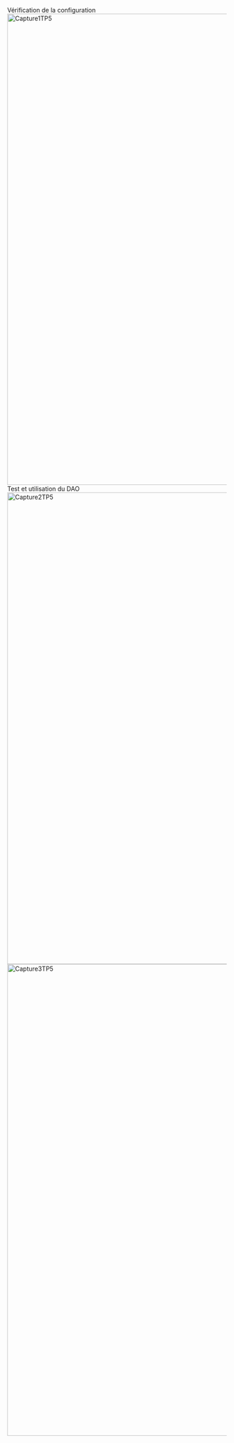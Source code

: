 Vérification de la configuration
<img width="1920" height="1079" alt="Capture1TP5" src="https://github.com/user-attachments/assets/95299bd9-cb16-487f-a0ea-abf9503d79d2" />
Test et utilisation du DAO
<img width="1917" height="1080" alt="Capture2TP5" src="https://github.com/user-attachments/assets/d4bd5e18-6ca1-41e1-b931-84255a448bc1" />
<img width="1920" height="1080" alt="Capture3TP5" src="https://github.com/user-attachments/assets/a7e92ca3-b9a0-491f-a859-5cea8c649ea6" />
